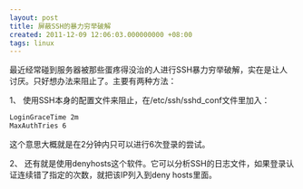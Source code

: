 ```yaml
---
layout: post
title: 屏蔽SSH的暴力穷举破解
created: 2011-12-09 12:06:03.000000000 +08:00
tags: linux
---
```


最近经常碰到服务器被那些蛋疼得没治的人进行SSH暴力穷举破解，实在是让人讨厌。只好想办法来阻止了。主要有两种方法：

1、 使用SSH本身的配置文件来阻止，在/etc/ssh/sshd_conf文件里加入：

```bash
LoginGraceTime 2m
MaxAuthTries 6
```

这个意思大概就是在2分钟内只可以进行6次登录的尝试。

2、 还有就是使用denyhosts这个软件。它可以分析SSH的日志文件，如果登录认证连续错了指定的次数，就把该IP列入到deny hosts里面。
